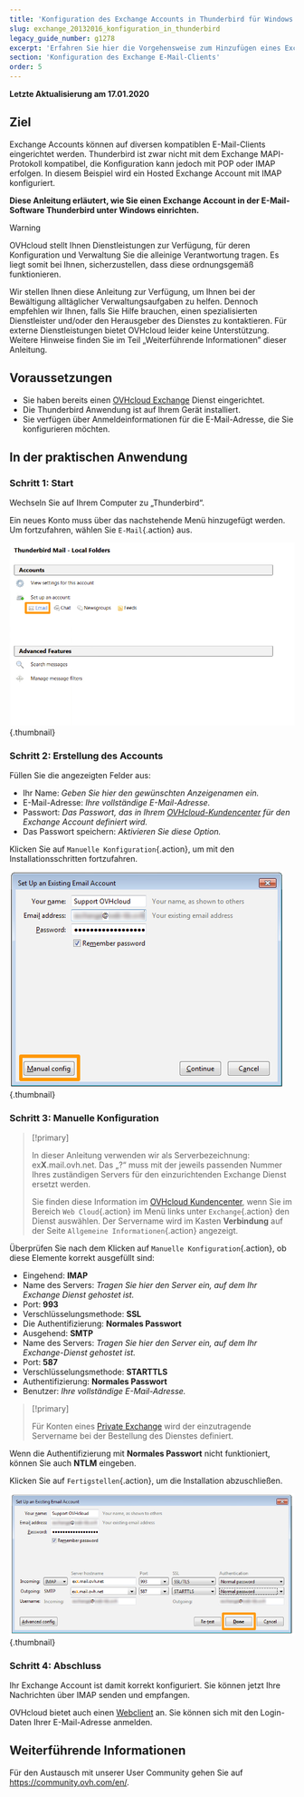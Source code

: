```yaml
---
title: 'Konfiguration des Exchange Accounts in Thunderbird für Windows'
slug: exchange_20132016_konfiguration_in_thunderbird
legacy_guide_number: g1278
excerpt: 'Erfahren Sie hier die Vorgehensweise zum Hinzufügen eines Exchange Accounts im Thunderbird Client'
section: 'Konfiguration des Exchange E-Mail-Clients'
order: 5
---
```


**Letzte Aktualisierung am 17.01.2020**

## Ziel

Exchange Accounts können auf diversen kompatiblen E-Mail-Clients eingerichtet werden. Thunderbird ist zwar nicht mit dem Exchange MAPI-Protokoll kompatibel, die Konfiguration kann jedoch mit POP oder IMAP erfolgen. In diesem Beispiel wird ein Hosted Exchange Account mit IMAP konfiguriert.

**Diese Anleitung erläutert, wie Sie einen Exchange Account in der E-Mail-Software Thunderbird unter Windows einrichten.**

> [!warning]
>OVHcloud stellt Ihnen Dienstleistungen zur Verfügung, für deren Konfiguration und Verwaltung Sie die alleinige Verantwortung tragen. Es liegt somit bei Ihnen, sicherzustellen, dass diese ordnungsgemäß funktionieren.
>
>Wir stellen Ihnen diese Anleitung zur Verfügung, um Ihnen bei der Bewältigung alltäglicher Verwaltungsaufgaben zu helfen. Dennoch empfehlen wir Ihnen, falls Sie Hilfe brauchen, einen spezialisierten Dienstleister und/oder den Herausgeber des Dienstes zu kontaktieren. Für externe Dienstleistungen bietet OVHcloud leider keine Unterstützung. Weitere Hinweise finden Sie im Teil „Weiterführende Informationen” dieser Anleitung.
> 

## Voraussetzungen

- Sie haben bereits einen [OVHcloud Exchange](https://www.ovh.de/emails/) Dienst eingerichtet.
- Die Thunderbird Anwendung ist auf Ihrem Gerät installiert.
- Sie verfügen über Anmeldeinformationen für die E-Mail-Adresse, die Sie konfigurieren möchten.

## In der praktischen Anwendung

### Schritt 1: Start

Wechseln Sie auf Ihrem Computer zu „Thunderbird“.

Ein neues Konto muss über das nachstehende Menü hinzugefügt werden. Um fortzufahren, wählen Sie `E-Mail`{.action} aus.

![emails](images/configuration-thunderbird-exchange-step1.png){.thumbnail}


### Schritt 2: Erstellung des Accounts

Füllen Sie die angezeigten Felder aus:

- Ihr Name: *Geben Sie hier den gewünschten Anzeigenamen ein.*
- E-Mail-Adresse: *Ihre vollständige E-Mail-Adresse.*
- Passwort: *Das Passwort, das in Ihrem [OVHcloud-Kundencenter](https://www.ovh.com/auth/?action=gotomanager) für den Exchange Account definiert wird.*
- Das Passwort speichern: *Aktivieren Sie diese Option.*

Klicken Sie auf `Manuelle Konfiguration`{.action}, um mit den Installationsschritten fortzufahren.


![emails](images/configuration-thunderbird-exchange-step2.png){.thumbnail}


### Schritt 3: Manuelle Konfiguration

> [!primary]
>
> In dieser Anleitung verwenden wir als Serverbezeichnung: ex**X**.mail.ovh.net. Das „?“ muss mit der jeweils passenden Nummer Ihres zuständigen Servers für den einzurichtenden Exchange Dienst ersetzt werden.
> 
> Sie finden diese Information im [OVHcloud Kundencenter](https://www.ovh.com/auth/?action=gotomanager), wenn Sie im Bereich `Web Cloud`{.action} im Menü links unter `Exchange`{.action}
> den Dienst auswählen. Der Servername wird im Kasten **Verbindung** auf der Seite `Allgemeine Informationen`{.action} angezeigt.
> 

Überprüfen Sie nach dem Klicken auf `Manuelle Konfiguration`{.action}, ob diese Elemente korrekt ausgefüllt sind:

- Eingehend: **IMAP** 
- Name des Servers: *Tragen Sie hier den Server ein, auf dem Ihr Exchange Dienst gehostet ist.*
- Port:  **993**
- Verschlüsselungsmethode:   **SSL**
- Die Authentifizierung:  **Normales Passwort**
- Ausgehend: **SMTP**
- Name des Servers: *Tragen Sie hier den Server ein, auf dem Ihr Exchange-Dienst gehostet ist.* 
- Port:  **587** 
- Verschlüsselungsmethode:  **STARTTLS** 
- Authentifizierung:  **Normales Passwort** 
- Benutzer: *Ihre vollständige E-Mail-Adresse.*

> [!primary]
>
> Für Konten eines [Private Exchange](../exchange_die_ersten_schritte_mit_einem_private_server/) wird der einzutragende Servername bei der Bestellung des Dienstes definiert.
>

Wenn die Authentifizierung mit **Normales Passwort** nicht funktioniert, können Sie auch **NTLM** eingeben.

Klicken Sie auf `Fertigstellen`{.action}, um die Installation abzuschließen.


![emails](images/configuration-thunderbird-exchange-step3.png){.thumbnail}


### Schritt 4: Abschluss

Ihr Exchange Account ist damit korrekt konfiguriert. Sie können jetzt Ihre Nachrichten über IMAP senden und empfangen.

OVHcloud bietet auch einen [Webclient](https://www.ovh.de/mail) an. Sie können sich mit den Login-Daten Ihrer E-Mail-Adresse anmelden.


## Weiterführende Informationen

Für den Austausch mit unserer User Community gehen Sie auf <https://community.ovh.com/en/>.